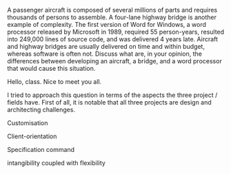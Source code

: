 A passenger aircraft is composed of several millions of parts and requires thousands of persons to assemble. A four-lane highway bridge is another example of complexity. The first version of Word for Windows, a word processor released by Microsoft in 1989, required 55 person-years, resulted into 249,000 lines of source code, and was delivered 4 years late. Aircraft and highway bridges are usually delivered on time and within budget, whereas software is often not. Discuss what are, in your opinion, the differences between developing an aircraft, a bridge, and a word processor that would cause this situation.

Hello, class. Nice to meet you all. 

I tried to approach this question in terms of the aspects the three project / fields have. First of all, it is notable that all three projects are design and architecting challenges. 



Customisation 

Client-orientation

Specification command


intangibility coupled with flexibility 
